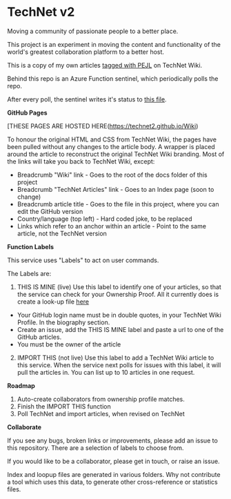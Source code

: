 # TechNet v2

Moving a community of passionate people to a better place.

This project is an experiment in moving the content and functionality of the world's greatest collaboration platform to a better host.

This is a copy of my own articles [tagged with PEJL](https://social.technet.microsoft.com/wiki/contents/articles/tags/PEJL/default.aspx) on TechNet Wiki.

Behind this repo is an Azure Function sentinel, which periodically polls the repo.

After every poll, the sentinel writes it's status to [this file](/Wiki/blob/master/logs/WikiSentinelStatus.json).


**GitHub Pages**

[THESE PAGES ARE HOSTED HERE(https://technet2.github.io/Wiki)

To honour the original HTML and CSS from TechNet Wiki, the pages have been pulled without any changes to the article body. 
A wrapper is placed around the article to reconstruct the original TechNet Wiki branding. 
Most of the links will take you back to TechNet Wiki, except:
* Breadcrumb "Wiki" link - Goes to the root of the docs folder of this project
* Breadcrumb "TechNet Articles" link - Goes to an Index page (soon to change)
* Breadcrumb article title - Goes to the file in this project, where you can edit the GitHub version
* Country/language (top left) - Hard coded joke, to be replaced
* Links which refer to an anchor within an article - Point to the same article, not the TechNet version

**Function Labels**

This service uses "Labels" to act on user commands.

The Labels are:

1. THIS IS MINE (live)
Use this label to identify one of your articles, so that the service can check for your Ownership Proof. 
All it currently does is create a look-up file [here](https://github.com/technet2/Wiki/tree/master/authors)
* Your GitHub login name must be in double quotes, in your TechNet Wiki Profile. In the biography section.
* Create an issue, add the THIS IS MINE label and paste a url to one of the GitHub articles.
* You must be the owner of the article

2. IMPORT THIS (not live)
Use this label to add a TechNet Wiki article to this service. When the service next polls for issues with this label, it will pull the articles in. You can list up to 10 articles in one request.


**Roadmap**

1. Auto-create collaborators from ownership profile matches.
2. Finish the IMPORT THIS function
3. Poll TechNet and import articles, when revised on TechNet

**Collaborate**

If you see any bugs, broken links or improvements, please add an issue to this repository. There are a selection of labels to choose from.

If you would like to be a collaborator, please get in touch, or raise an issue.

Index and loopup files are generated in various folders. Why not contribute a tool which uses this data, to generate other cross-reference or statistics files.